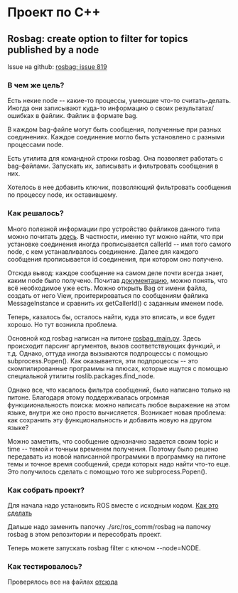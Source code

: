 Проект по C++
=============

Rosbag: create option to filter for topics published by a node
-----------------------------------------

Issue на github: [rosbag: issue 819](https://github.com/ros/ros_comm/issues/819)

### В чем же цель?

Есть некие node -- какие-то процессы, умеющие что-то считать-делать. Иногда они записывают куда-то информацию о своих результатах/ошибках в файлик. Файлик в формате bag.

В каждом bag-файле могут быть сообщения, полученные при разных соединениях. Каждое соединение могло быть установлено с разными процессами node.

Есть утилита для командной строки rosbag. Она позволяет работать с bag-файлами. Запускать их, записывать и фильтровать сообщения в них. 

Хотелось в нее добавить ключик, позволяющий фильтровать сообщения по процессу node, их оставившему.

### Как решалось?

Много полезной информации про устройство файликов данного типа можно почитать [здесь](http://wiki.ros.org/Bags/Format/2.0). В частности, именно тут можно найти, что при установке соединения иногда прописывается callerId -- имя того самого node, с кем устанавливалось соединение. 
Далее для каждого сообщения прописывается id соединения, при котором оно получено.

Отсюда вывод: каждое сообщение на самом деле почти всегда знает, каким node было получено. Почитав [документацию](http://docs.ros.org/api/rosbag_storage/html/c++/namespacerosbag.html), можно понять, что всё необходимое уже есть. Можно открыть Bag от имени файла, создать от него View, проитерироваться по сообщениям файлика MessageInstance и сравнить их getCallerId() с заданным именем node.

Теперь, казалось бы, осталось найти, куда это вписать, и все будет хорошо. Но тут возникла проблема.

Основной код rosbag написан на питоне [rosbag_main.py](https://github.com/ros/ros_comm/blob/lunar-devel/tools/rosbag/src/rosbag/rosbag_main.py). Здесь происходит парсинг аргументов, вызов соответствующих функций, и т.д. Однако, оттуда иногда вызываются подпроцессы с помощью subprocess.Popen(). Как оказывается, эти подпроцессы -- это скомпилированные программы на плюсах, которые ищутся с помощью специальной утилиты roslib.packages.find_node. 

Однако все, что касалось фильтра сообщений, было написано только на питоне. Благодаря этому поддерживалась огромная функцииональность поиска: можно написать любое выражение на этом языке, внутри же оно просто вычисляется. Возникает новая проблема: как сохранить эту функциональность и добавить новую на другом языке?

Можно заметить, что сообщение однозначно задается своим topic и time -- темой и точным временем получения. Поэтому было решено передавать из новой написанной программки в программку на питоне темы и точное время сообщений, среди которых надо найти что-то еще. Это получилось сделать с помощью того же subprocess.Popen().

### Как собрать проект?

Для начала надо установить ROS вместе с исходным кодом. [Как это сделать](http://wiki.ros.org/kinetic/Installation/Source)

Дальше надо заменить папочку ./src/ros_comm/rosbag на папочку rosbag в этом репозитории и пересобрать проект.

Теперь можете запускать rosbag filter с ключом --node=NODE.

### Как тестировалось?

Проверялось все на файлах [отсюда](http://projects.csail.mit.edu/stata/downloads.php)
